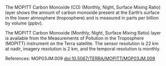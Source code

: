 The MOPITT Carbon Monoxide (CO) (Monthly, Night, Surface Mixing Ratio) layer shows the amount of carbon monoxide present at the Earth’s surface in the lower atmosphere (troposphere) and is measured in parts per billion by volume (ppbv).

The MOPITT Carbon Monoxide (Monthly, Night, Surface Mixing Ratio) layer is available from the Measurements of Pollution in the Troposphere (MOPITT) instrument on the Terra satellite. The sensor resolution is 22 km at nadir, imagery resolution is 2 km, and the temporal resolution is monthly.

References: MOP03JM.009 [doi:10.5067/TERRA/MOPITT/MOP03JM.009](https://doi.org/10.5067/TERRA/MOPITT/MOP03JM.009)